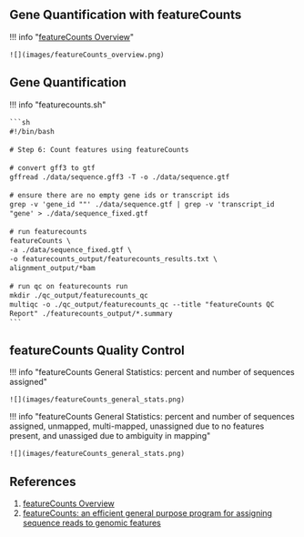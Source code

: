 ## Gene Quantification with featureCounts

!!! info "[featureCounts Overview](https://hbctraining.github.io/Intro-to-rnaseq-hpc-O2/lessons/05_counting_reads.html)"

    ![](images/featureCounts_overview.png)

## Gene Quantification

!!! info "featurecounts.sh"

    ```sh
    #!/bin/bash
    
    # Step 6: Count features using featureCounts
    
    # convert gff3 to gtf
    gffread ./data/sequence.gff3 -T -o ./data/sequence.gtf
    
    # ensure there are no empty gene ids or transcript ids
    grep -v 'gene_id ""' ./data/sequence.gtf | grep -v 'transcript_id "gene' > ./data/sequence_fixed.gtf 
    
    # run featurecounts
    featureCounts \
    -a ./data/sequence_fixed.gtf \
    -o featurecounts_output/featurecounts_results.txt \
    alignment_output/*bam
    
    # run qc on featurecounts run
    mkdir ./qc_output/featurecounts_qc 
    multiqc -o ./qc_output/featurecounts_qc --title "featureCounts QC Report" ./featurecounts_output/*.summary
    ```

## featureCounts Quality Control


!!! info "featureCounts General Statistics: percent and number of sequences assigned"

    ![](images/featureCounts_general_stats.png)
    
    
!!! info "featureCounts General Statistics: percent and number of sequences assigned, unmapped, multi-mapped, unassigned due to no features present, and unassiged due to ambiguity in mapping"

    ![](images/featureCounts_general_stats.png)
    
## References

1. [featureCounts Overview](https://hbctraining.github.io/Intro-to-rnaseq-hpc-O2/lessons/05_counting_reads.html)
2. [featureCounts: an efficient general purpose program for assigning sequence reads to genomic features](https://academic.oup.com/bioinformatics/article/30/7/923/232889)

